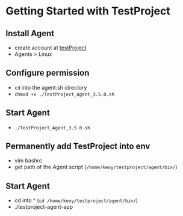 # Getting Started with TestProject
## Install Agent
- create account at [testProject](https://testproject.io/)
- Agents > Linux

## Configure permission
- `cd` into the agent.sh directory
- `chmod +x ./TestProject_Agent_3.5.0.sh`

## Start Agent
- `./TestProject_Agent_3.5.0.sh`

## Permanently add TestProject into env 
- vim bashrc
- get path of the Agent script (`/home/keoy/testproject/agent/bin/`)

## Start Agent
- cd into ^ (`cd /home/keoy/testproject/agent/bin/`)
- ./testproject-agent-app

